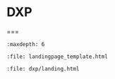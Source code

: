 # DXP
===

```{toctree}
:maxdepth: 6
```

```{raw} html
:file: landingpage_template.html
```

```{raw} html
:file: dxp/landing.html
```
